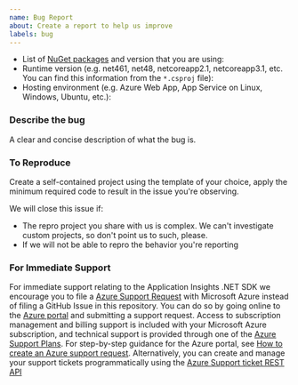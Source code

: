 ```yaml
---
name: Bug Report
about: Create a report to help us improve
labels: bug
---
```


* List of [NuGet packages](https://github.com/microsoft/ApplicationInsights-dotnet#nuget-packages) and version that you are using:
* Runtime version (e.g. net461, net48, netcoreapp2.1, netcoreapp3.1, etc. You can find this information from the `*.csproj` file):
* Hosting environment (e.g. Azure Web App, App Service on Linux, Windows, Ubuntu, etc.):

### Describe the bug

A clear and concise description of what the bug is.

### To Reproduce

Create a self-contained project using the template of your choice, apply the minimum required code to result in the issue you're observing.

We will close this issue if:

* The repro project you share with us is complex. We can't investigate custom projects, so don't point us to such, please.
* If we will not be able to repro the behavior you're reporting

### For Immediate Support

For immediate support relating to the Application Insights .NET SDK we encourage you to file a [Azure Support Request](https://docs.microsoft.com/en-us/azure/azure-portal/supportability/how-to-create-azure-support-request) with Microsoft Azure instead of filing a GitHub Issue in this repository. 
You can do so by going online to the [Azure portal](https://portal.azure.com/) and submitting a support request. Access to subscription management and billing support is included with your Microsoft Azure subscription, and technical support is provided through one of the [Azure Support Plans](https://azure.microsoft.com/en-us/support/plans/). For step-by-step guidance for the Azure portal, see [How to create an Azure support request](https://docs.microsoft.com/en-us/azure/azure-portal/supportability/how-to-create-azure-support-request). Alternatively, you can create and manage your support tickets programmatically using the [Azure Support ticket REST API](https://docs.microsoft.com/en-us/rest/api/support/)
